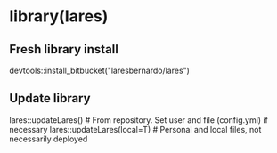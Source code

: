 # library(lares)

## Fresh library install
devtools::install_bitbucket("laresbernardo/lares")

## Update library
lares::updateLares() # From repository. Set user and file (config.yml) if necessary
lares::updateLares(local=T) # Personal and local files, not necessarily deployed
